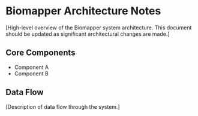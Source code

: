 # Biomapper Architecture Notes

[High-level overview of the Biomapper system architecture. This document should be updated as significant architectural changes are made.]

## Core Components

- Component A
- Component B

## Data Flow

[Description of data flow through the system.]
